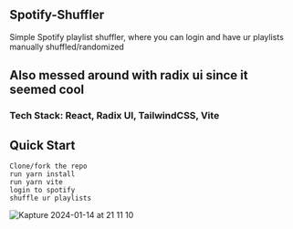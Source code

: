 ## Spotify-Shuffler
Simple Spotify playlist shuffler, where you can login and have ur playlists manually shuffled/randomized

 **Also messed around with radix ui since it seemed cool**
---

### Tech Stack: React, Radix UI, TailwindCSS, Vite

## Quick Start

```
Clone/fork the repo
run yarn install
run yarn vite
login to spotify
shuffle ur playlists
```


![Kapture 2024-01-14 at 21 11 10](https://github.com/garvsl/Spotify-shuffler/assets/39009375/f7ce917f-4b80-4f91-b2d6-4543ea5e5dac)


